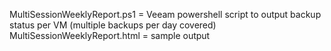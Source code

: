 MultiSessionWeeklyReport.ps1 = Veeam powershell script to output backup status per VM (multiple backups per day covered) 
MultiSessionWeeklyReport.html = sample output
